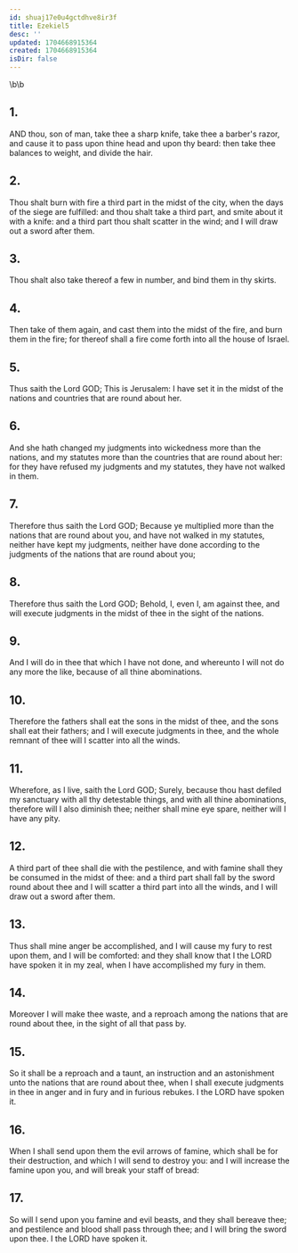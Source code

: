 ```yaml
---
id: shuaj17e0u4gctdhve8ir3f
title: Ezekiel5
desc: ''
updated: 1704668915364
created: 1704668915364
isDir: false
---
```

\b\b
## 1.
AND thou, son of man, take thee a sharp knife, take thee a barber's razor, and cause it to pass upon thine head and upon thy beard: then take thee balances to weight, and divide the hair.
## 2.
Thou shalt burn with fire a third part in the midst of the city, when the days of the siege are fulfilled: and thou shalt take a third part, and smite about it with a knife: and a third part thou shalt scatter in the wind; and I will draw out a sword after them.
## 3.
Thou shalt also take thereof a few in number, and bind them in thy skirts.
## 4.
Then take of them again, and cast them into the midst of the fire, and burn them in the fire; for thereof shall a fire come forth into all the house of Israel.
## 5.
Thus saith the Lord GOD; This is Jerusalem: I have set it in the midst of the nations and countries that are round about her.
## 6.
And she hath changed my judgments into wickedness more than the nations, and my statutes more than the countries that are round about her: for they have refused my judgments and my statutes, they have not walked in them.
## 7.
Therefore thus saith the Lord GOD; Because ye multiplied more than the nations that are round about you, and have not walked in my statutes, neither have kept my judgments, neither have done according to the judgments of the nations that are round about you;
## 8.
Therefore thus saith the Lord GOD; Behold, I, even I, am against thee, and will execute judgments in the midst of thee in the sight of the nations.
## 9.
And I will do in thee that which I have not done, and whereunto I will not do any more the like, because of all thine abominations.
## 10.
Therefore the fathers shall eat the sons in the midst of thee, and the sons shall eat their fathers; and I will execute judgments in thee, and the whole remnant of thee will I scatter into all the winds.
## 11.
Wherefore, as I live, saith the Lord GOD; Surely, because thou hast defiled my sanctuary with all thy detestable things, and with all thine abominations, therefore will I also diminish thee; neither shall mine eye spare, neither will I have any pity.
## 12.
A third part of thee shall die with the pestilence, and with famine shall they be consumed in the midst of thee: and a third part shall fall by the sword round about thee and I will scatter a third part into all the winds, and I will draw out a sword after them.
## 13.
Thus shall mine anger be accomplished, and I will cause my fury to rest upon them, and I will be comforted: and they shall know that I the LORD have spoken it in my zeal, when I have accomplished my fury in them.
## 14.
Moreover I will make thee waste, and a reproach among the nations that are round about thee, in the sight of all that pass by.
## 15.
So it shall be a reproach and a taunt, an instruction and an astonishment unto the nations that are round about thee, when I shall execute judgments in thee in anger and in fury and in furious rebukes.  I the LORD have spoken it.
## 16.
When I shall send upon them the evil arrows of famine, which shall be for their destruction, and which I will send to destroy you: and I will increase the famine upon you, and will break your staff of bread:
## 17.
So will I send upon you famine and evil beasts, and they shall bereave thee; and pestilence and blood shall pass through thee; and I will bring the sword upon thee.  I the LORD have spoken it.
